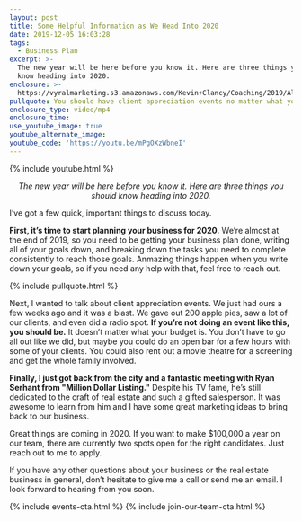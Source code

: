 ```yaml
---
layout: post
title: Some Helpful Information as We Head Into 2020
date: 2019-12-05 16:03:28
tags:
  - Business Plan
excerpt: >-
  The new year will be here before you know it. Here are three things you should
  know heading into 2020.
enclosure: >-
  https://vyralmarketing.s3.amazonaws.com/Kevin+Clancy/Coaching/2019/Albany+Real+Estate+Agent-+Planning+for+2020-Client+Event.mp4
pullquote: You should have client appreciation events no matter what your budget is.
enclosure_type: video/mp4
enclosure_time:
use_youtube_image: true
youtube_alternate_image:
youtube_code: 'https://youtu.be/mPgOXzWbneI'
---
```


{% include youtube.html %}

<p style="text-align: center;"><em>The new year will be here before you know it. Here are three things you should know heading into 2020.</em></p>

I’ve got a few quick, important things to discuss today.&nbsp;

**First, it’s time to start planning your business for 2020.** We’re almost at the end of 2019, so you need to be getting your business plan done, writing all of your goals down, and breaking down the tasks you need to complete consistently to reach those goals. Anmazing things happen when you write down your goals, so if you need any help with that, feel free to reach out.

{% include pullquote.html %}

Next, I wanted to talk about client appreciation events. We just had ours a few weeks ago and it was a blast. We gave out 200 apple pies, saw a lot of our clients, and even did a radio spot. **If you’re not doing an event like this, you should be.** It doesn’t matter what your budget is. You don’t have to go all out like we did, but maybe you could do an open bar for a few hours with some of your clients. You could also rent out a movie theatre for a screening and get the whole family involved.

**Finally, I just got back from the city and a fantastic meeting with Ryan Serhant from "Million Dollar Listing."** Despite his TV fame, he’s still dedicated to the craft of real estate and such a gifted salesperson. It was awesome to learn from him and I have some great marketing ideas to bring back to our business.

Great things are coming in 2020. If you want to make $100,000 a year on our team, there are currently two spots open for the right candidates. Just reach out to me to apply.&nbsp;

If you have any other questions about your business or the real estate business in general, don’t hesitate to give me a call or send me an email. I look forward to hearing from you soon.

{% include events-cta.html %} {% include join-our-team-cta.html %}